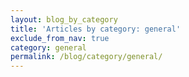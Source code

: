 ```yaml
---
layout: blog_by_category
title: 'Articles by category: general'
exclude_from_nav: true
category: general
permalink: /blog/category/general/
---
```

